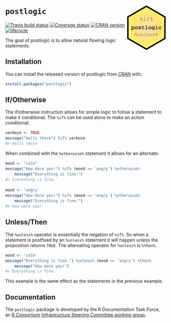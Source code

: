 
<!-- README.md is generated from README.Rmd. Please edit that file -->
`postlogic` <img src="man/figures/logo.png" align="right" height=140/>
======================================================================

[![Travis build status](https://travis-ci.org/RDocTaskForce/postlogic.svg?branch=master)](https://travis-ci.org/RDocTaskForce/postlogic) [![Coverage status](https://codecov.io/gh/RDocTaskForce/postlogic/branch/master/graph/badge.svg)](https://codecov.io/github/RDocTaskForce/postlogic?branch=master) [![CRAN version](http://www.r-pkg.org/badges/version/postlogic)](https://cran.r-project.org/package=postlogic) [![lifecycle](https://img.shields.io/badge/lifecycle-experimental-orange.svg)](https://www.tidyverse.org/lifecycle/#experimental)

The goal of postlogic is to allow natural flowing logic statements.

Installation
------------

You can install the released version of postlogic from [CRAN](https://CRAN.R-project.org) with:

``` r
install.packages("postlogic")
```

If/Otherwise
------------

The if/otherwise instruction allows for simple logic to follow a statement to make it conditional. The `%if%` can be used alone to make an action conditional.

``` r
verbose <- TRUE 
message("Hello there") %if% verbose
#> Hello there
```

When combined with the `%otherwise%` statement it allows for an alternate.

``` r
mood <- "calm"
message("How dare you!") %if% (mood == 'angry') %otherwise% 
    message("Everything is fine.")
#> Everything is fine.

mood <- 'angry'
message("How dare you!") %if% (mood == 'angry') %otherwise% 
    message("Everything is fine.")
#> How dare you!
```

Unless/Then
-----------

The `%unless%` operator is essentially the negation of `%if%`. So when a statement is postfixed by an `%unless%` statement it will happen unless the proposition returns `TRUE`. The alternating operator for `%unless%` is `%then%`.

``` r
mood <- 'calm'
message("Everything is fine.") %unless% (mood == 'angry') %then% 
    message("How dare you!")
#> Everything is fine.
```

This example is the same effect as the statements in the previous example.

Documentation
-------------

The `postlogic` package is developed by the R Documentation Task Force, an [R Consortium](https://www.r-consortium.org) [Infrastructure Steering Committee working group](https://www.r-consortium.org/projects/isc-working-groups).
